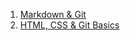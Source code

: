 1. [Markdown & Git](https://github.com/Ruslan0228/rsschool-cv)
2. [HTML, CSS & Git Basics](https://github.com/Ruslan0228/rsschool-cv)
